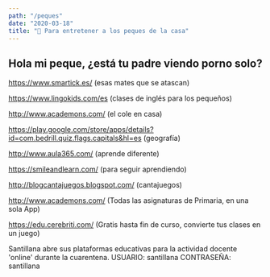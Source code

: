 ```yaml
---
path: "/peques"
date: "2020-03-18"
title: "👼 Para entretener a los peques de la casa"
---
```


## Hola mi peque, ¿está tu padre viendo porno solo?

https://www.smartick.es/ (esas mates que se atascan)

https://www.lingokids.com/es (clases de inglés para los pequeños)

http://www.academons.com/ (el cole en casa)

https://play.google.com/store/apps/details?id=com.bedrill.quiz.flags.capitals&hl=es (geografía)

http://www.aula365.com/ (aprende diferente)

https://smileandlearn.com/ (para seguir aprendiendo)

http://blogcantajuegos.blogspot.com/ (cantajuegos)

http://www.academons.com/ (Todas las asignaturas de Primaria, en una sola App)

https://edu.cerebriti.com/ (Gratis hasta fin de curso, convierte tus clases en un juego)

Santillana abre sus plataformas educativas para la actividad docente 'online' durante la cuarentena. USUARIO:‌ santillana CONTRASEÑA: santillana
